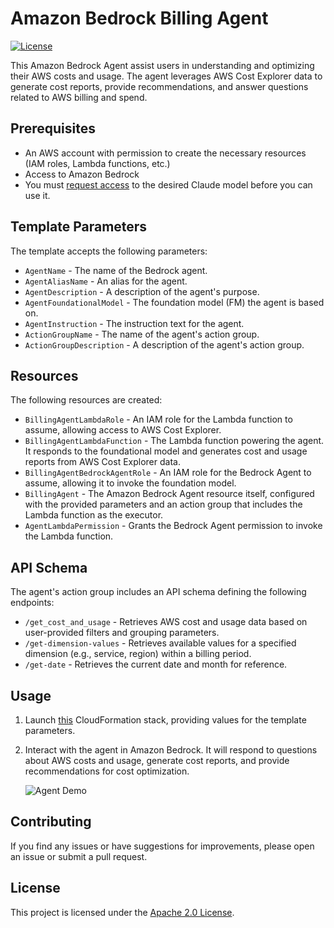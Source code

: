 # Amazon Bedrock Billing Agent

[![License](https://img.shields.io/badge/License-Apache%202.0-blue.svg)](https://opensource.org/licenses/Apache-2.0)

This Amazon Bedrock Agent assist users in understanding and optimizing their AWS costs and usage. The agent leverages AWS Cost Explorer data to generate cost reports, provide recommendations, and answer questions related to AWS billing and spend.

## Prerequisites

- An AWS account with permission to create the necessary resources (IAM roles, Lambda functions, etc.)
- Access to Amazon Bedrock
- You must [request access](https://docs.aws.amazon.com/bedrock/latest/userguide/model-access.html) to the desired Claude model before you can use it.

## Template Parameters

The template accepts the following parameters:

- `AgentName` - The name of the Bedrock agent.
- `AgentAliasName` - An alias for the agent.
- `AgentDescription` - A description of the agent's purpose.
- `AgentFoundationalModel` - The foundation model (FM) the agent is based on.
- `AgentInstruction` - The instruction text for the agent.
- `ActionGroupName` - The name of the agent's action group.
- `ActionGroupDescription` - A description of the agent's action group.

## Resources

The following resources are created:

- `BillingAgentLambdaRole` - An IAM role for the Lambda function to assume, allowing access to AWS Cost Explorer.
- `BillingAgentLambdaFunction` - The Lambda function powering the agent. It responds to the foundational model and generates cost and usage reports from AWS Cost Explorer data.
- `BillingAgentBedrockAgentRole` - An IAM role for the Bedrock Agent to assume, allowing it to invoke the foundation model.
- `BillingAgent` - The Amazon Bedrock Agent resource itself, configured with the provided parameters and an action group that includes the Lambda function as the executor.
- `AgentLambdaPermission` - Grants the Bedrock Agent permission to invoke the Lambda function.

## API Schema

The agent's action group includes an API schema defining the following endpoints:

- `/get_cost_and_usage` - Retrieves AWS cost and usage data based on user-provided filters and grouping parameters.
- `/get-dimension-values` - Retrieves available values for a specified dimension (e.g., service, region) within a billing period.
- `/get-date` - Retrieves the current date and month for reference.

## Usage

1. Launch [this](agent_template.yaml) CloudFormation stack, providing values for the template parameters.
2. Interact with the agent in Amazon Bedrock. It will respond to questions about AWS costs and usage, generate cost reports, and provide recommendations for cost optimization.


    ![Agent Demo](static/agent-demo.gif)

## Contributing

If you find any issues or have suggestions for improvements, please open an issue or submit a pull request.


## License

This project is licensed under the [Apache 2.0 License](LICENSE).